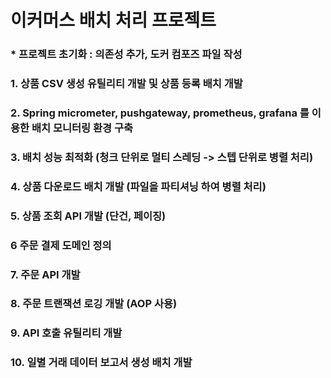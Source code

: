 # 이커머스 배치 처리 프로젝트

###                        * 프로젝트 초기화 : 의존성 추가, 도커 컴포즈 파일 작성

### 1. 상품 CSV 생성 유틸리티 개발 및 상품 등록 배치 개발

### 2. Spring micrometer, pushgateway, prometheus, grafana 를 이용한 배치 모니터링 환경 구축

### 3. 배치 성능 최적화 (청크 단위로 멀티 스레딩 -> 스텝 단위로 병렬 처리)

### 4. 상품 다운로드 배치 개발 (파일을 파티셔닝 하여 병렬 처리)

### 5. 상품 조회 API 개발 (단건, 페이징)

### 6 주문 결제 도메인 정의

### 7. 주문 API 개발

### 8. 주문 트랜잭션 로깅 개발 (AOP 사용)

### 9. API 호출 유틸리티 개발

### 10. 일별 거래 데이터 보고서 생성 배치 개발 
